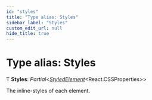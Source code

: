 ```yaml
---
id: "styles"
title: "Type alias: Styles"
sidebar_label: "Styles"
custom_edit_url: null
hide_title: true
---
```


# Type alias: Styles

Ƭ **Styles**: *Partial*<[*StyledElement*](styledelement.md)<React.CSSProperties\>\>

The inline-styles of each element.
